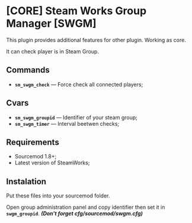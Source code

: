 # [CORE] Steam Works Group Manager [SWGM]
This plugin provides additional features for other plugin. Working as core.

It can check player is in Steam Group.

## Commands
- **`sm_swgm_check`** — Force check all connected players;

## Cvars
- **`sm_swgm_groupid`** — Identifier of your steam group;
- **`sm_swgm_timer`** — Interval beetwen checks;

## Requirements
- Sourcemod 1.8+;
- Latest version of SteamWorks;

## Instalation
Put these files into your sourcemod folder.

Open group administration panel and copy identifier then set it in **`swgm_groupid`**. ***(Don't forget cfg/sourcemod/swgm.cfg)***
